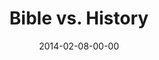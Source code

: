 ---
layout: message
category: message
series: "Heavyweights 2"
title: "Bible vs. History"
date: 2014-02-08-00-00
message_id: 847
audio: "http://s3.amazonaws.com/crossroads-media/media/legacy/mp3/heavyweights2_wk01.mp3"
audio-duration: "50:44"
program: "http://s3.amazonaws.com/crossroads-media/media/legacy/documents/02_08-09_14Program_LO.pdf"
description: "Is the Bible a true source of history?"
video: "https://s3.amazonaws.com/crossroadsvideomessages/heavyweights2_wk01.mp4"
video-duration: "50:44"
video-image: "http://s3.amazonaws.com/crossroads-media/images/legacy/content/heavyweights2_wk01_still.jpg"
flag: "N"
---